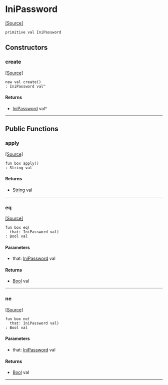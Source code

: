 # IniPassword
<span class="source-link">[[Source]](src/mqtt-configurator/iniStrings.md#L-0-66)</span>
```pony
primitive val IniPassword
```

## Constructors

### create
<span class="source-link">[[Source]](src/mqtt-configurator/iniStrings.md#L-0-66)</span>


```pony
new val create()
: IniPassword val^
```

#### Returns

* [IniPassword](mqtt-configurator-IniPassword.md) val^

---

## Public Functions

### apply
<span class="source-link">[[Source]](src/mqtt-configurator/iniStrings.md#L-0-66)</span>


```pony
fun box apply()
: String val
```

#### Returns

* [String](builtin-String.md) val

---

### eq
<span class="source-link">[[Source]](src/mqtt-configurator/iniStrings.md#L-0-66)</span>


```pony
fun box eq(
  that: IniPassword val)
: Bool val
```
#### Parameters

*   that: [IniPassword](mqtt-configurator-IniPassword.md) val

#### Returns

* [Bool](builtin-Bool.md) val

---

### ne
<span class="source-link">[[Source]](src/mqtt-configurator/iniStrings.md#L-0-66)</span>


```pony
fun box ne(
  that: IniPassword val)
: Bool val
```
#### Parameters

*   that: [IniPassword](mqtt-configurator-IniPassword.md) val

#### Returns

* [Bool](builtin-Bool.md) val

---

